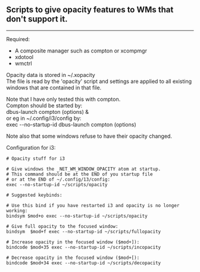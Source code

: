 ## Scripts to give opacity features to WMs that don't support it.
---

Required:

* A composite manager such as compton or xcompmgr
* xdotool
* wmctrl

Opacity data is stored in ~/.xopacity<br />
The file is read by the 'opacity' script and settings are applied to
all existing windows that are contained in that file.

Note that I have only tested this with compton.<br />
Compton should be started by:<br />
dbus-launch compton (options) &<br />
or eg in ~/.config/i3/config by:<br />
exec --no-startup-id dbus-launch compton (options)<br />

Note also that some windows refuse to have their opacity changed.

Configuration for i3:<br />

```
# Opacity stuff for i3

# Give windows the _NET_WM_WINDOW_OPACITY atom at startup.
# This command should be at the END of you startup file
# or at the END of ~/.config/13/config:
exec --no-startup-id ~/scripts/opacity

# Suggested keybinds:

# Use this bind if you have restarted i3 and opacity is no longer working:
bindsym $mod+o exec --no-startup-id ~/scripts/opacity

# Give full opacity to the focused window:
bindsym  $mod+f exec --no-startup-id ~/scripts/fullopacity

# Increase opacity in the focused window ($mod+]):
bindcode $mod+35 exec --no-startup-id ~/scripts/incopacity

# Decrease opacity in the focused window ($mod+[):
bindcode $mod+34 exec --no-startup-id ~/scripts/decopacity
```
